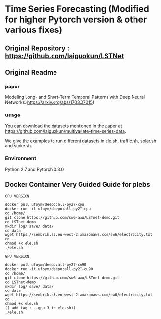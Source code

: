 # Time Series Forecasting (Modified for higher Pytorch version & other various fixes)
## Original Repository : https://github.com/laiguokun/LSTNet
## Original Readme
### paper

Modeling Long- and Short-Term Temporal Patterns with Deep Neural Networks.(https://arxiv.org/abs/1703.07015)

### usage

You can download the datasets mentioned in the paper at https://github.com/laiguokun/multivariate-time-series-data.

We give the examples to run different datasets in ele.sh, traffic.sh, solar.sh and stoke.sh.

### Environment 

Python 2.7 and Pytorch 0.3.0

## Docker Container Very Guided Guide for plebs
```
CPU VERSION

docker pull ufoym/deepo:all-py27-cpu
docker run -it ufoym/deepo:all-py27-cpu
cd /home/
git clone https://github.com/sw6-aau/LSTnet-demo.git
cd LSTnet-demo
mkdir log/ save/ data/
cd data
wget https://sembrik.s3.eu-west-2.amazonaws.com/sw6/electricity.txt
cd ..
chmod +x ele.sh
./ele.sh

GPU VERSION

docker pull ufoym/deepo:all-py27-cu90
docker run -it ufoym/deepo:all-py27-cu90
cd /home/
git clone https://github.com/sw6-aau/LSTnet-demo.git
cd LSTnet-demo
mkdir log/ save/ data/
cd data
wget https://sembrik.s3.eu-west-2.amazonaws.com/sw6/electricity.txt
cd ..
chmod +x ele.sh 
(( add tag : --gpu 3 to ele.sh))
./ele.sh

```
